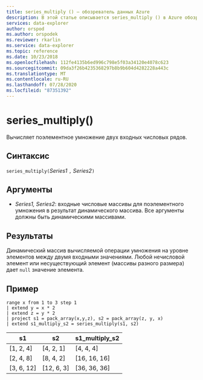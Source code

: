 ```yaml
---
title: series_multiply () — обозреватель данных Azure
description: В этой статье описывается series_multiply () в Azure обозреватель данных.
services: data-explorer
author: orspod
ms.author: orspodek
ms.reviewer: rkarlin
ms.service: data-explorer
ms.topic: reference
ms.date: 10/23/2018
ms.openlocfilehash: 112fe4135b6ed996c798e5f03a34120e4078c623
ms.sourcegitcommit: 09da3f26b4235368297b8b9b604d4282228a443c
ms.translationtype: MT
ms.contentlocale: ru-RU
ms.lasthandoff: 07/28/2020
ms.locfileid: "87351392"
---
```

# <a name="series_multiply"></a>series_multiply()

Вычисляет поэлементное умножение двух входных числовых рядов.

## <a name="syntax"></a>Синтаксис

`series_multiply(`*Series1* `,` *Series2*`)`

## <a name="arguments"></a>Аргументы

* *Series1, Series2*: входные числовые массивы для поэлементного умножения в результат динамического массива. Все аргументы должны быть динамическими массивами. 

## <a name="returns"></a>Результаты

Динамический массив вычисляемой операции умножения на уровне элементов между двумя входными значениями. Любой нечисловой элемент или несуществующий элемент (массивы разного размера) дает `null` значение элемента.

## <a name="example"></a>Пример

<!-- csl: https://help.kusto.windows.net:443/Samples -->
```kusto
range x from 1 to 3 step 1
| extend y = x * 2
| extend z = y * 2
| project s1 = pack_array(x,y,z), s2 = pack_array(z, y, x)
| extend s1_multiply_s2 = series_multiply(s1, s2)
```

|s1         |s2|        s1_multiply_s2|
|---|---|---|
|[1, 2, 4]    |[4, 2, 1]|   [4, 4, 4]|
|[2, 4, 8]    |[8, 4, 2]|   [16, 16, 16]|
|[3, 6, 12]   |[12, 6, 3]|  [36, 36, 36]|
